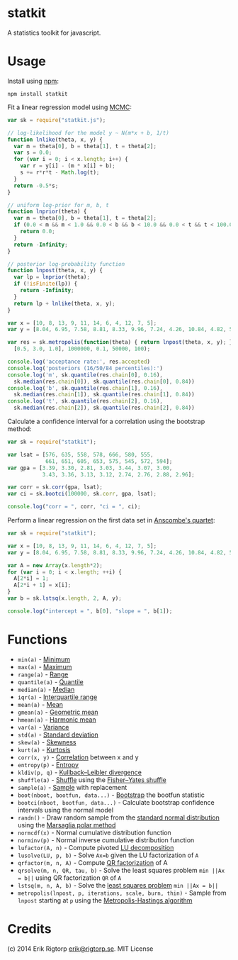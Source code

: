 statkit
=======

A statistics toolkit for javascript.

Usage
=====

Install using [npm](https://npmjs.org):
```
npm install statkit
```

Fit a linear regression model using [MCMC](http://en.wikipedia.org/wiki/Markov_chain_Monte_Carlo):

```javascript
var sk = require("statkit.js");

// log-likelihood for the model y ~ N(m*x + b, 1/t)
function lnlike(theta, x, y) {
  var m = theta[0], b = theta[1], t = theta[2];
  var s = 0.0;
  for (var i = 0; i < x.length; i++) {
    var r = y[i] - (m * x[i] + b);
    s += r*r*t - Math.log(t);
  }
  return -0.5*s;
}

// uniform log-prior for m, b, t
function lnprior(theta) {
  var m = theta[0], b = theta[1], t = theta[2];
  if (0.0 < m && m < 1.0 && 0.0 < b && b < 10.0 && 0.0 < t && t < 100.0) {
    return 0.0;
  }
  return -Infinity;
}

// posterior log-probability function
function lnpost(theta, x, y) {
  var lp = lnprior(theta);
  if (!isFinite(lp)) {
    return -Infinity;
  }
  return lp + lnlike(theta, x, y);
}

var x = [10, 8, 13, 9, 11, 14, 6, 4, 12, 7, 5];
var y = [8.04, 6.95, 7.58, 8.81, 8.33, 9.96, 7.24, 4.26, 10.84, 4.82, 5.68];

var res = sk.metropolis(function(theta) { return lnpost(theta, x, y); },
  [0.5, 3.0, 1.0], 1000000, 0.1, 50000, 100);

console.log('acceptance rate:', res.accepted)
console.log('posteriors (16/50/84 percentiles):')
console.log('m', sk.quantile(res.chain[0], 0.16),
  sk.median(res.chain[0]), sk.quantile(res.chain[0], 0.84))
console.log('b', sk.quantile(res.chain[1], 0.16),
  sk.median(res.chain[1]), sk.quantile(res.chain[1], 0.84))
console.log('t', sk.quantile(res.chain[2], 0.16),
  sk.median(res.chain[2]), sk.quantile(res.chain[2], 0.84))
```

Calculate a confidence interval for a correlation using the bootstrap method:

```javascript
var sk = require("statkit");

var lsat = [576, 635, 558, 578, 666, 580, 555,
            661, 651, 605, 653, 575, 545, 572, 594];
var gpa = [3.39, 3.30, 2.81, 3.03, 3.44, 3.07, 3.00,
           3.43, 3.36, 3.13, 3.12, 2.74, 2.76, 2.88, 2.96];

var corr = sk.corr(gpa, lsat);
var ci = sk.bootci(100000, sk.corr, gpa, lsat);

console.log("corr = ", corr, "ci = ", ci);
```

Perform a linear regression on the first data set in
[Anscombe's quartet](http://en.wikipedia.org/wiki/Anscombe%27s_quartet):

```javascript
var sk = require("statkit");

var x = [10, 8, 13, 9, 11, 14, 6, 4, 12, 7, 5];
var y = [8.04, 6.95, 7.58, 8.81, 8.33, 9.96, 7.24, 4.26, 10.84, 4.82, 5.68];

var A = new Array(x.length*2);
for (var i = 0; i < x.length; ++i) {
  A[2*i] = 1;
  A[2*i + 1] = x[i];
}
var b = sk.lstsq(x.length, 2, A, y);

console.log("intercept = ", b[0], "slope = ", b[1]);
```

Functions
=========

* `min(a)` - [Minimum](http://en.wikipedia.org/wiki/Minimum)
* `max(a)` - [Maximum](http://en.wikipedia.org/wiki/Maximum)
* `range(a)` - [Range](http://en.wikipedia.org/wiki/Range_(statistics))
* `quantile(a)` - [Quantile](http://en.wikipedia.org/wiki/Quantile)
* `median(a)` - [Median](http://en.wikipedia.org/wiki/Median)
* `iqr(a)` - [Interquartile range](http://en.wikipedia.org/wiki/Interquartile_range)
* `mean(a)` - [Mean](http://en.wikipedia.org/wiki/Mean)
* `gmean(a)` - [Geometric mean](http://en.wikipedia.org/wiki/Mean)
* `hmean(a)` - [Harmonic mean](http://en.wikipedia.org/wiki/Mean)
* `var(a)` - [Variance](http://en.wikipedia.org/wiki/Variance)
* `std(a)` - [Standard deviation](http://en.wikipedia.org/wiki/Standard_deviation)
* `skew(a)` - [Skewness](http://en.wikipedia.org/wiki/Skewness)
* `kurt(a)` - [Kurtosis](http://en.wikipedia.org/wiki/Kurtosis)
* `corr(x, y)` - [Correlation](http://en.wikipedia.org/wiki/Correlation) between x and y
* `entropy(p)` - [Entropy](http://en.wikipedia.org/wiki/Entropy_(information_theory))
* `kldiv(p, q)` - [Kullback–Leibler divergence](http://en.wikipedia.org/wiki/Kullback%E2%80%93Leibler_divergence)
* `shuffle(a)` - [Shuffle](http://en.wikipedia.org/wiki/Random_permutation) using the [Fisher–Yates shuffle](http://en.wikipedia.org/wiki/Fisher%E2%80%93Yates_shuffle)
* `sample(a)` - [Sample](http://en.wikipedia.org/wiki/Sampling_(statistics)) with replacement
* `boot(nboot, bootfun, data...)` - [Bootstrap](http://en.wikipedia.org/wiki/Bootstrapping_(statistics)) the bootfun statistic
* `bootci(nboot, bootfun, data...)` - Calculate bootstrap confidence intervals using the normal model
* `randn()` - Draw random sample from the [standard normal distribution](http://en.wikipedia.org/wiki/Normal_distribution) using the [Marsaglia polar method](http://en.wikipedia.org/wiki/Marsaglia_polar_method)
* `normcdf(x)` - Normal cumulative distribution function
* `norminv(p)` - Normal inverse cumulative distribution function
* `lufactor(A, n)` - Compute pivoted [LU decomposition](http://en.wikipedia.org/wiki/LU_decomposition)
* `lusolve(LU, p, b)` - Solve `Ax=b` given the LU factorization of `A`
* `qrfactor(m, n, A)` - Compute [QR factorization](http://en.wikipedia.org/wiki/QR_decomposition) of A
* `qrsolve(m, n, QR, tau, b)` - Solve the least squares problem `min ||Ax = b||` using QR factorization `QR` of `A`
* `lstsq(m, n, A, b)` - Solve the [least squares problem](http://en.wikipedia.org/wiki/Least_squares) `min ||Ax = b||`
* `metropolis(lnpost, p, iterations, scale, burn, thin)` - Sample from `lnpost` starting at `p` using the [Metropolis-Hastings algorithm](http://en.wikipedia.org/wiki/Metropolis%E2%80%93Hastings_algorithm)

Credits
=======
(c) 2014 Erik Rigtorp <erik@rigtorp.se>. MIT License
